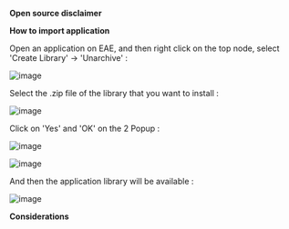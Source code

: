 **Open source disclaimer**

**How to import application**

Open an application on EAE, and then right click on the top node, select 'Create Library' -> 'Unarchive' : 

![image](https://github.com/user-attachments/assets/644a860f-59da-495a-af5e-d7873cfffcbb)

Select the .zip file of the library that you want to install : 

![image](https://github.com/user-attachments/assets/1d433226-0bfe-4ae7-b545-533b3e7a2479)

Click on 'Yes' and 'OK' on the 2 Popup :

![image](https://github.com/user-attachments/assets/ecbc86a1-7e59-400b-9345-e8fbea9afb7e)

![image](https://github.com/user-attachments/assets/b3039274-1857-4779-ab54-0f5250ad2af2)

And then the application library will be available : 

![image](https://github.com/user-attachments/assets/c1e156df-42e8-4051-8880-19a144dc3817)


**Considerations**
